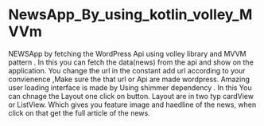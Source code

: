# NewsApp_By_using_kotlin_volley_MVVm
NEWSApp by fetching  the WordPress Api using volley library and MVVM pattern .
In this you can fetch the data(news) from the api and show on the application.
You change the url in the constant add url according to your convienence ,Make sure the that url or Api are made wordpress.
Amazing user loading interface is made by Using shimmer dependency .
In this You can chnage the Layout one click on button. Layout are in two typ cardView or ListView.
Which gives you feature image and haedline of the news, when click on that get the full article of the news.

